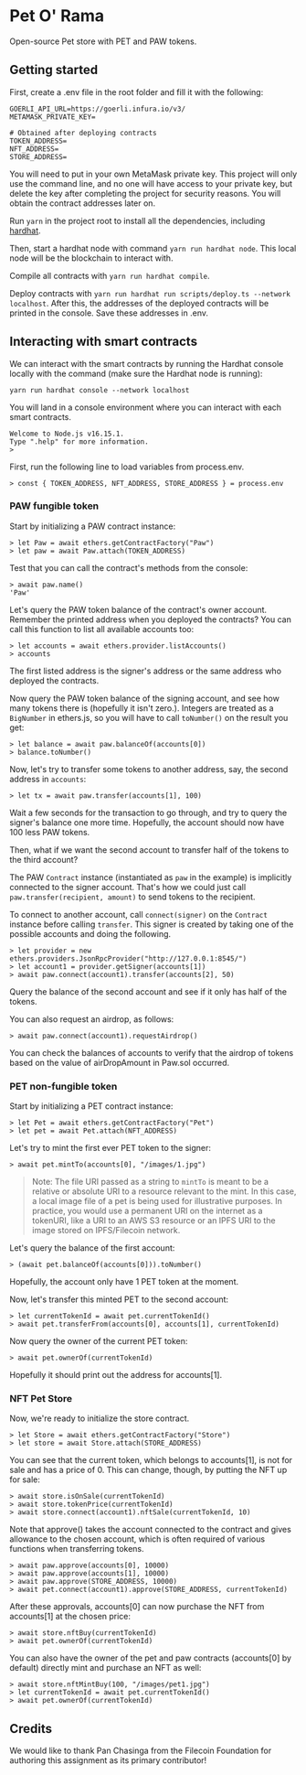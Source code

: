 # Pet O' Rama

Open-source Pet store with PET and PAW tokens.

## Getting started

First, create a .env file in the root folder and fill it with the following:
```shell
GOERLI_API_URL=https://goerli.infura.io/v3/
METAMASK_PRIVATE_KEY=

# Obtained after deploying contracts
TOKEN_ADDRESS=
NFT_ADDRESS=
STORE_ADDRESS=
```

You will need to put in your own MetaMask private key.  This project will only use the command line, and no one will have access to your private key, but delete the key after completing the project for security reasons.  You will obtain the contract addresses later on.

Run `yarn` in the project root to install all the dependencies, including [hardhat](https://hardhat.org).

Then, start a hardhat node with command `yarn run hardhat node`. This local node will be the blockchain to interact with.

Compile all contracts with `yarn run hardhat compile`.

Deploy contracts with `yarn run hardhat run scripts/deploy.ts --network localhost`. After this, the addresses of the deployed contracts will be printed in the console. Save these addresses in .env.

## Interacting with smart contracts

We can interact with the smart contracts by running the Hardhat console locally with the command (make sure the Hardhat node is running):

```shell
yarn run hardhat console --network localhost
```

You will land in a console environment where you can interact with each smart contracts.

```shell
Welcome to Node.js v16.15.1.
Type ".help" for more information.
>
```

First, run the following line to load variables from process.env.
```shell
> const { TOKEN_ADDRESS, NFT_ADDRESS, STORE_ADDRESS } = process.env
```

### PAW fungible token

Start by initializing a PAW contract instance:

```shell
> let Paw = await ethers.getContractFactory("Paw")
> let paw = await Paw.attach(TOKEN_ADDRESS)
```

Test that you can call the contract's methods from the console:

```shell
> await paw.name()
'Paw'
```

Let's query the PAW token balance of the contract's owner account. Remember the printed address when you deployed the contracts? You can call this function to list all available accounts too:

```shell
> let accounts = await ethers.provider.listAccounts()
> accounts
```

The first listed address is the signer's address or the same address who deployed the contracts.

Now query the PAW token balance of the signing account, and see how many tokens there is (hopefully it isn't zero.). Integers are treated as a `BigNumber` in ethers.js, so you will have to call `toNumber()` on the result you get:

```shell
> let balance = await paw.balanceOf(accounts[0])
> balance.toNumber()
```

Now, let's try to transfer some tokens to another address, say, the second address in `accounts`:

```shell
> let tx = await paw.transfer(accounts[1], 100)
```

Wait a few seconds for the transaction to go through, and try to query the signer's balance one more time. Hopefully, the account should now have 100 less PAW tokens.

Then, what if we want the second account to transfer half of the tokens to the third account?

The PAW `Contract` instance (instantiated as `paw` in the example) is implicitly connected to the signer account. That's how we could just call `paw.transfer(recipient, amount)` to send tokens to the recipient.

To connect to another account, call `connect(signer)` on the `Contract` instance before calling `transfer`.
This signer is created by taking one of the possible accounts and doing the following.

```shell
> let provider = new ethers.providers.JsonRpcProvider("http://127.0.0.1:8545/")
> let account1 = provider.getSigner(accounts[1])
> await paw.connect(account1).transfer(accounts[2], 50)
```

Query the balance of the second account and see if it only has half of the tokens.

You can also request an airdrop, as follows:

```shell
> await paw.connect(account1).requestAirdrop()
```

You can check the balances of accounts to verify that the airdrop of tokens based on the value of airDropAmount in Paw.sol occurred.

### PET non-fungible token

Start by initializing a PET contract instance:

```shell
> let Pet = await ethers.getContractFactory("Pet")
> let pet = await Pet.attach(NFT_ADDRESS)
```

Let's try to mint the first ever PET token to the signer:

```shell
> await pet.mintTo(accounts[0], "/images/1.jpg")
```

> Note: The file URI passed as a string to `mintTo` is meant to be a relative or absolute URI to a resource relevant to the mint. In this case, a local image file of a pet is being used for illustrative purposes. In practice, you would use a permanent URI on the internet as a tokenURI, like a URI to an AWS S3 resource or an IPFS URI to the image stored on IPFS/Filecoin network.

Let's query the balance of the first account:

```shell
> (await pet.balanceOf(accounts[0])).toNumber()
```

Hopefully, the account only have 1 PET token at the moment.

Now, let's transfer this minted PET to the second account:

```shell
> let currentTokenId = await pet.currentTokenId()
> await pet.transferFrom(accounts[0], accounts[1], currentTokenId)
```

Now query the owner of the current PET token:

```shell
> await pet.ownerOf(currentTokenId)
```

Hopefully it should print out the address for accounts[1].

### NFT Pet Store

Now, we're ready to initialize the store contract.

```shell
> let Store = await ethers.getContractFactory("Store")
> let store = await Store.attach(STORE_ADDRESS)
```

You can see that the current token, which belongs to accounts[1], is not for sale and has a price of 0.  This can change, though, by putting the NFT up for sale:

```shell
> await store.isOnSale(currentTokenId)
> await store.tokenPrice(currentTokenId)
> await store.connect(account1).nftSale(currentTokenId, 10)
```

Note that approve() takes the account connected to the contract and gives allowance to the chosen account, which is often required of various functions when transferring tokens.

```shell
> await paw.approve(accounts[0], 10000)
> await paw.approve(accounts[1], 10000)
> await paw.approve(STORE_ADDRESS, 10000)
> await pet.connect(account1).approve(STORE_ADDRESS, currentTokenId)
```

After these approvals, accounts[0] can now purchase the NFT from accounts[1] at the chosen price:

```shell
> await store.nftBuy(currentTokenId)
> await pet.ownerOf(currentTokenId)
```

You can also have the owner of the pet and paw contracts (accounts[0] by default) directly mint and purchase an NFT as well:

```shell
> await store.nftMintBuy(100, "/images/pet1.jpg")
> let currentTokenId = await pet.currentTokenId()
> await pet.ownerOf(currentTokenId)
```

## Credits
We would like to thank Pan Chasinga from the Filecoin Foundation for authoring this assignment as its primary contributor!